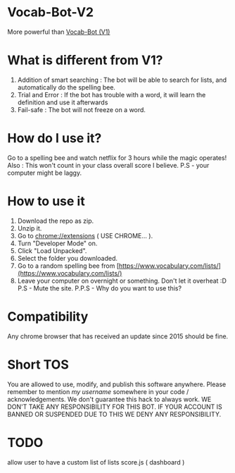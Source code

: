 # Vocab-Bot-V2
More powerful than [Vocab-Bot (V1)](https://github.com/ChiefChippy2/Vocab-Bot) 
# What is different from V1?

 1. Addition of smart searching : The bot will be able to search for lists, and automatically do the spelling bee.
 2. Trial and Error : If the bot has trouble with a word, it will learn the definition and use it afterwards
 3. Fail-safe : The bot will not freeze on a word.
# How do I use it?

Go to a spelling bee and watch netflix for 3 hours while the magic operates! Also : This won't count in your class overall score I believe. 
P.S - your computer might be laggy.

# How to use it

1.  Download the repo as zip.
2.  Unzip it.
3.  Go to [chrome://extensions](chrome://extensions) ( USE CHROME... ).
4.  Turn "Developer Mode" on.
5.  Click "Load Unpacked".
6.  Select the folder you downloaded.
7.  Go to  a random spelling bee from [https://www.vocabulary.com/lists/](https://www.vocabulary.com/lists/)
8.  Leave your computer on overnight or something. Don't let it overheat :D P.S - Mute the site. P.P.S - Why do you want to use this?
# Compatibility
Any chrome browser that has received an update since 2015 should be fine.

# Short TOS

You are allowed to use, modify, and publish this software anywhere. Please remember to mention  _my username_ somewhere in your code / acknowledgements. We don't guarantee this hack to always work. WE DON'T TAKE ANY RESPONSIBILITY FOR THIS BOT. IF YOUR ACCOUNT IS BANNED OR SUSPENDED DUE TO THIS WE DENY ANY RESPONSIBILITY.

# TODO
allow user to have a custom list of lists
score.js ( dashboard )
